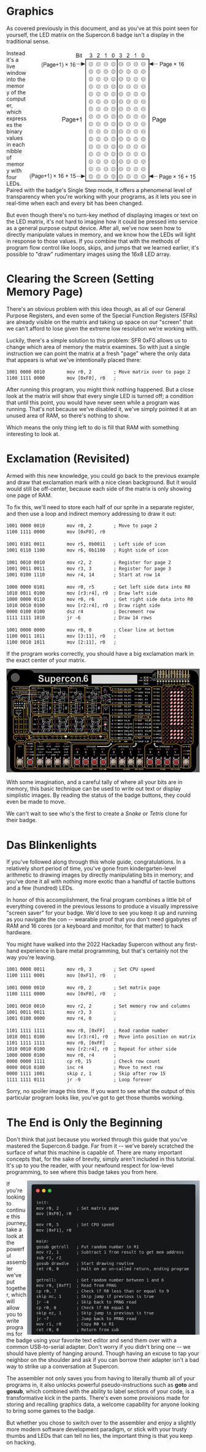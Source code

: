 # Graphics
As covered previously in this document, and as you've at this point seen for yourself, the LED matrix on the Supercon.6 badge isn't a display in the traditional sense.

<img align="right" width="450" src="images/matrix_dia.jpg">

Instead it's a live window into the memory of the computer, which expresses the binary values in each nibble of memory with four LEDs. Paired with the badge's Single Step mode, it offers a phenomenal level of transparency when you're working with your programs, as it lets you see in real-time when each and every bit has been changed.

But even though there's no turn-key method of displaying images or text on the LED matrix, it's not hard to imagine how it could be pressed into service as a general purpose output device. After all, we've now seen how to directly manipulate values in memory, and we know how the LEDs will light in response to those values. If you combine that with the methods of program flow control like loops, skips, and jumps that we learned earlier, it's possible to "draw" rudimentary images using the 16x8 LED array.

# Clearing the Screen (Setting Memory Page)

There's an obvious problem with this idea though, as all of our General Purpose Registers, and even some of the Special Function Registers (SFRs) are already visible on the matrix and taking up space on our "screen" that we can't afford to lose given the extreme low resolution we're working with.

Luckily, there's a simple solution to this problem: SFR 0xF0 allows us to change which area of memory the matrix examines. So with just a single instruction we can point the matrix at a fresh "page" where the only data that appears is what we've intentionally placed there:

```
1001 0000 0010        mov r0, 2        ; Move matrix over to page 2
1100 1111 0000        mov [0xF0], r0   ; 
```

After running this program, you might think nothing happened. But a close look at the matrix will show that every single LED is turned off; a condition that until this point, you would have never seen while a program was running. That's not because we've disabled it, we've simply pointed it at an unused area of RAM, so there's nothing to show.

Which means the only thing left to do is fill that RAM with something interesting to look at.

# Exclamation (Revisited)

Armed with this new knowledge, you could go back to the previous example and draw that exclamation mark with a nice clean background. But it would would still be off-center, because each side of the matrix is only showing one page of RAM.

To fix this, we'll need to store each half of our sprite in a separate register, and then use a loop and indirect memory addressing to draw it out:

```
1001 0000 0010        mov r0, 2        ; Move to page 2
1100 1111 0000        mov [0xF0], r0
                     
1001 0101 0011        mov r5, 0b0011   ; Left side of icon 
1001 0110 1100        mov r6, 0b1100   ; Right side of icon
                     
1001 0010 0010        mov r2, 2        ; Register for page 2
1001 0011 0011        mov r3, 3        ; Register for page 3
1001 0100 1110        mov r4, 14       ; Start at row 14
                     
1000 0000 0101        mov r0, r5       ; Get left side data into R0
1010 0011 0100        mov [r3:r4], r0  ; Draw left side
1000 0000 0110        mov r0, r6       ; Get right side data into R0
1010 0010 0100        mov [r2:r4], r0  ; Draw right side
0000 0100 0100        dsz r4           ; Decrement row
1111 1111 1010        jr -6            ; Draw 14 rows
                     
1001 0000 0000        mov r0, 0        ; Clear line at bottom
1100 0011 1011        mov [3:11], r0   ;  
1100 0010 1011        mov [2:11], r0   ;
```

If the program works correctly, you should have a big exclamation mark in the exact center of your matrix.

![Exclamation Mark](images/badge_graphics.jpg)

With some imagination, and a careful tally of where all your bits are in memory, this basic technique can be used to write out text or display simplistic images. By reading the status of the badge buttons, they could even be made to move.

We can't wait to see who's the first to create a _Snake_ or _Tetris_ clone for their badge.


# Das Blinkenlights

If you've followed along through this whole guide, congratulations. In a relatively short period of time, you've gone from kindergarten-level arithmetic to drawing images by directly manipulating bits in memory; and you've done it all with nothing more exotic than a handful of tactile buttons and a few (hundred) LEDs.

In honor of this accomplishment, the final program combines a little bit of everything covered in the previous lessons to produce a visually impressive "screen saver" for your badge. We'd love to see you keep it up and running as you navigate the con -- wearable proof that you don't need gigabytes of RAM and 16 cores (or a keyboard and monitor, for that matter) to hack hardware.

You might have walked into the 2022 Hackaday Supercon without any first-hand experience in bare metal programming, but that's certainly not the way you're leaving.

```
1001 0000 0011        mov r0, 3        ; Set CPU speed
1100 1111 0001        mov [0xF1], r0   ;
                     
1001 0000 0010        mov r0, 2        ; Set matrix page
1100 1111 0000        mov [0xF0], r0   ;
                     
1001 0010 0010        mov r2, 2        ; Set memory row and columns 
1001 0011 0011        mov r3, 3        ;
1001 0100 0000        mov r4, 0        ;
                     
1101 1111 1111        mov r0, [0xFF]   ; Read random number
1010 0011 0100        mov [r3:r4], r0  ; Move into position on matrix
1101 1111 1111        mov r0, [0xFF]   ;
1010 0010 0100        mov [r2:r4], r0  ; Repeat for other side
1000 0000 0100        mov r0, r4       ;
0000 0000 1111        cp r0, 15        ; Check row count
0000 0010 0100        inc r4           ; Move to next row
0000 1111 1001        skip z, 1        ; Skip after row 15
1111 1111 0111        jr -9            ; Loop forever
```

Sorry, no spoiler image this time. If you want to see what the output of this particular program looks like, you've got to get those thumbs working.

# The End is Only the Beginning

Don't think that just because you worked through this guide that you've mastered the Supercon.6 badge. Far from it -- we've barely scratched the surface of what this machine is capable of. There are many important concepts that, for the sake of brevity, simply aren't included in this tutorial. It's up to you the reader, with your newfound respect for low-level programming, to see where this badge takes you from here.

<img align="right" width="450" src="images/code_editor.png">

If you're looking to continue this journey, take a look at the powerful assembler we've put together, which will allow you to write programs for the badge using your favorite text editor and send them over with a common USB-to-serial adapter. Don't worry if you didn't bring one -- we should have plenty of hanging around. Though having an excuse to tap your neighbor on the shoulder and ask if you can borrow their adapter isn't a bad way to strike up a conversation at Supercon.

The assembler not only saves you from having to literally thumb all of your programs in, it also unlocks powerful pseudo-instructions such as __goto__ and __gosub__, which combined with the ability to label sections of your code, is a transformative kick in the pants. There's even some provisions made for storing and recalling graphics data, a welcome capability for anyone looking to bring some games to the badge.

But whether you chose to switch over to the assembler and enjoy a slightly more modern software development paradigm, or stick with your trusty thumbs and LEDs that can tell no lies, the important thing is that you keep on hacking.
